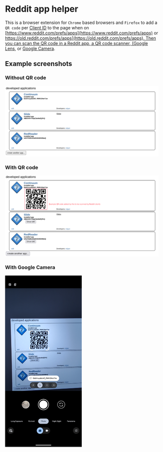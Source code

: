 # Reddit app helper

This is a browser extension for `Chrome` based browsers and `Firefox` to add a `QR code` per [Client ID](https://github.com/edgan/Slide/blob/master/SETUP.md#reddit-client-id) to the page when on [https://www.reddit.com/prefs/apps](https://www.reddit.com/prefs/apps) or [https://old.reddit.com/prefs/apps](https://old.reddit.com/prefs/apps). Then you can scan the QR code in a Reddit app, a QR code scanner, (Google Lens](https://play.google.com/store/apps/details?id=com.google.ar.lens&hl=en_US), or [Google Camera](https://play.google.com/store/apps/details?id=com.google.android.GoogleCamera&hl=en_US).

## Example screenshots
### Without QR code
![Without QR code](/screenshots/example-without-qr-code.png)

### With QR code
![With QR code](/screenshots/example-with-qr-code.png)

### With Google Camera
<img src="screenshots/example-with-google-camera.png"  width=50% height=50%>
